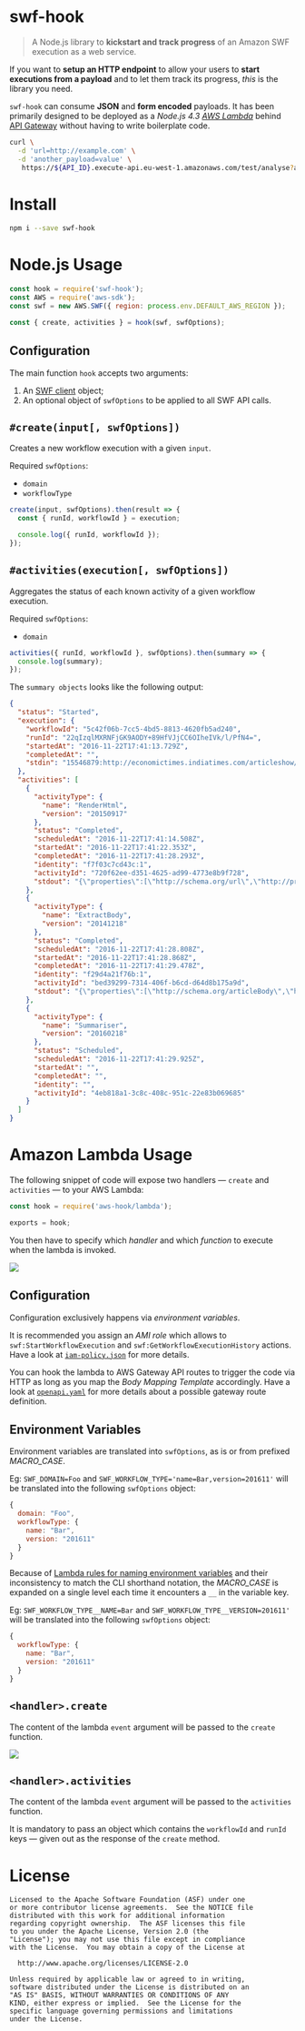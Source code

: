 # swf-hook

> A Node.js library to **kickstart and track progress** of an Amazon SWF execution as a web service.

If you want to **setup an HTTP endpoint** to allow your users to **start executions from a payload** and to let them track its progress, _this_ is the library you need.

`swf-hook` can consume **JSON** and **form encoded** payloads.
It has been primarily designed to be deployed as a *Node.js 4.3 [AWS Lambda][aws-lambda]* behind [API Gateway][aws-ag] without having to write boilerplate code.

```bash
curl \
  -d 'url=http://example.com' \
  -d 'another_payload=value' \
   https://${API_ID}.execute-api.eu-west-1.amazonaws.com/test/analyse?api_key=$API_KEY
```

# Install

```bash
npm i --save swf-hook
```

# Node.js Usage

```js
const hook = require('swf-hook');
const AWS = require('aws-sdk');
const swf = new AWS.SWF({ region: process.env.DEFAULT_AWS_REGION });

const { create, activities } = hook(swf, swfOptions);
```

## Configuration

The main function `hook` accepts two arguments:

1. An [SWF client][aws-swf-client] object;
2. An optional object of `swfOptions` to be applied to all SWF API calls.

## `#create(input[, swfOptions])`

Creates a new workflow execution with a given `input`.

Required `swfOptions`:

- `domain`
- `workflowType`

```js
create(input, swfOptions).then(result => {
  const { runId, workflowId } = execution;

  console.log({ runId, workflowId });
});
```

## `#activities(execution[, swfOptions])`

Aggregates the status of each known activity of a given workflow execution.

Required `swfOptions`:

- `domain`

```js
activities({ runId, workflowId }, swfOptions).then(summary => {
  console.log(summary);
});
```

The `summary objects` looks like the following output:

```json
{
  "status": "Started",
  "execution": {
    "workflowId": "5c42f06b-7cc5-4bd5-8813-4620fb5ad240",
    "runId": "22qIzqlMXRNFjGK9AODY+89HfVJjCC6OIheIVk/l/PfN4=",
    "startedAt": "2016-11-22T17:41:13.729Z",
    "completedAt": "",
    "stdin": "15546879:http://economictimes.indiatimes.com/articleshow/55568199.cms"
  },
  "activities": [
    {
      "activityType": {
        "name": "RenderHtml",
        "version": "20150917"
      },
      "status": "Completed",
      "scheduledAt": "2016-11-22T17:41:14.508Z",
      "startedAt": "2016-11-22T17:41:22.353Z",
      "completedAt": "2016-11-22T17:41:28.293Z",
      "identity": "f7f03c7cd43c:1",
      "activityId": "720f62ee-d351-4625-ad99-4773e8b9f728",
      "stdout": "{\"properties\":[\"http://schema.org/url\",\"http://prototyping.bbc.co.uk/ns#html\"]}"
    },
    {
      "activityType": {
        "name": "ExtractBody",
        "version": "20141218"
      },
      "status": "Completed",
      "scheduledAt": "2016-11-22T17:41:28.808Z",
      "startedAt": "2016-11-22T17:41:28.868Z",
      "completedAt": "2016-11-22T17:41:29.478Z",
      "identity": "f29d4a21f76b:1",
      "activityId": "bed39299-7314-406f-b6cd-d64d8b175a9d",
      "stdout": "{\"properties\":[\"http://schema.org/articleBody\",\"http://schema.org/text\"]}"
    },
    {
      "activityType": {
        "name": "Summariser",
        "version": "20160218"
      },
      "status": "Scheduled",
      "scheduledAt": "2016-11-22T17:41:29.925Z",
      "startedAt": "",
      "completedAt": "",
      "identity": "",
      "activityId": "4eb818a1-3c8c-408c-951c-22e83b069685"
    }
  ]
}
```


# Amazon Lambda Usage

The following snippet of code will expose two handlers — `create` and `activities` — to your AWS Lambda:

```js
const hook = require('aws-hook/lambda');

exports = hook;
```

You then have to specify which _handler_ and which _function_ to execute when the lambda is invoked.

![](aws-lambda-configuration.png)

## Configuration

Configuration exclusively happens via _environment variables_.

It is recommended you assign an _AMI role_ which allows to `swf:StartWorkflowExecution` and `swf:GetWorkflowExecutionHistory` actions.
Have a look at [`iam-policy.json`](iam-policy.json) for more details.

You can hook the lambda to AWS Gateway API routes to trigger the code via HTTP as long as you map the _Body Mapping Template_ accordingly.
Have a look at [`openapi.yaml`](openapi.yaml) for more details about a possible gateway route definition.

## Environment Variables

Environment variables are translated into `swfOptions`, as is or from prefixed _MACRO_CASE_.

Eg: `SWF_DOMAIN=Foo` and `SWF_WORKFLOW_TYPE='name=Bar,version=201611'` will be translated into the following `swfOptions` object:

```js
{
  domain: "Foo",
  workflowType: {
    name: "Bar",
    version: "201611"
  }
}
```

Because of [Lambda rules for naming environment variables][aws-lambda-rules] and their inconsistency to match the CLI shorthand notation, the _MACRO_CASE_ is expanded on a single level each time it encounters a `__` in the variable key.

Eg: `SWF_WORKFLOW_TYPE__NAME=Bar` and `SWF_WORKFLOW_TYPE__VERSION=201611'` will be translated into the following `swfOptions` object:

```js
{
  workflowType: {
    name: "Bar",
    version: "201611"
  }
}
```

## `<handler>.create`

The content of the lambda `event` argument will be passed to the `create` function.

![](aws-gateway-example.png)

## `<handler>.activities`

The content of the lambda `event` argument will be passed to the `activities` function.

It is mandatory to pass an object which contains the `workflowId` and `runId` keys — given out as the response of the `create` method.

# License

    Licensed to the Apache Software Foundation (ASF) under one
    or more contributor license agreements.  See the NOTICE file
    distributed with this work for additional information
    regarding copyright ownership.  The ASF licenses this file
    to you under the Apache License, Version 2.0 (the
    "License"); you may not use this file except in compliance
    with the License.  You may obtain a copy of the License at

      http://www.apache.org/licenses/LICENSE-2.0

    Unless required by applicable law or agreed to in writing,
    software distributed under the License is distributed on an
    "AS IS" BASIS, WITHOUT WARRANTIES OR CONDITIONS OF ANY
    KIND, either express or implied.  See the License for the
    specific language governing permissions and limitations
    under the License.

[aws-lambda]: https://aws.amazon.com/lambda/details/
[aws-lambda-rules]: https://docs.aws.amazon.com/lambda/latest/dg/env_variables.html#env_limits
[aws-ag]: https://aws.amazon.com/api-gateway/details/
[aws-swf-client]: https://docs.aws.amazon.com/AWSJavaScriptSDK/latest/AWS/SWF.html
